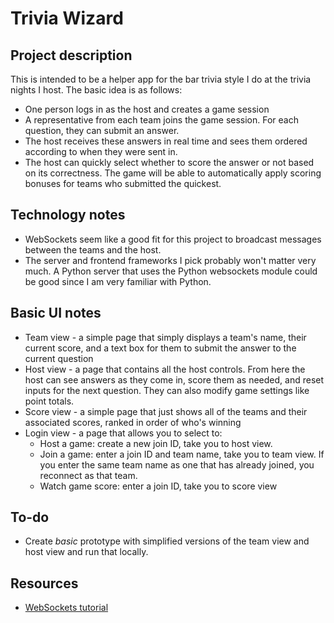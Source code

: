 # Trivia Wizard
## Project description

This is intended to be a helper app for the bar trivia style I do at the trivia nights I host. The basic idea is as follows:
- One person logs in as the host and creates a game session
- A representative from each team joins the game session. For each question, they can submit an answer.
- The host receives these answers in real time and sees them ordered according to when they were sent in.
- The host can quickly select whether to score the answer or not based on its correctness. The game will be able to automatically apply scoring bonuses for teams who submitted the quickest.

## Technology notes
- WebSockets seem like a good fit for this project to broadcast messages between the teams and the host.
- The server and frontend frameworks I pick probably won't matter very much. A Python server that uses the Python websockets module could be good since I am very familiar with Python.

## Basic UI notes
- Team view - a simple page that simply displays a team's name, their current score, and a text box for them to submit the answer to the current question
- Host view - a page that contains all the host controls. From here the host can see answers as they come in, score them as needed, and reset inputs for the next question. They can also modify game settings like point totals.
- Score view - a simple page that just shows all of the teams and their associated scores, ranked in order of who's winning
- Login view - a page that allows you to select to:
    - Host a game: create a new join ID, take you to host view.
    - Join a game: enter a join ID and team name, take you to team view. If you enter the same team name as one that has already joined, you reconnect as that team.
    - Watch game score: enter a join ID, take you to score view

## To-do
- Create *basic* prototype with simplified versions of the team view and host view and run that locally.

## Resources
- [WebSockets tutorial](https://websockets.readthedocs.io/en/stable/intro/tutorial3.html)